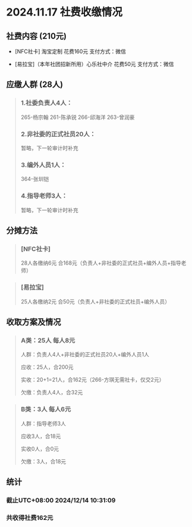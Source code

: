 # 2024.11.17 社费收缴情况

## 社费内容 (210元)
- [NFC社卡] 淘宝定制 花费160元 支付方式：微信 

- [易拉宝]（本年社团招新所用）心乐社中介 花费50元 支付方式：微信

## 应缴人群 (28人)
> ### 1.社委负责人4人：
> 265-杨宗翰 261-陈承锐 266-邱海洋 263-曾润豪 
>
> ### 2.非社委的正式社员20人：
> 暂略，下一轮审计时补充
>
> ### 3.编外人员1人：
> 364-张圳铠
>
> ### 4.指导老师3人：
> 暂略，下一轮审计时补充

## 分摊方法
> ### [NFC社卡]
> 28人各缴纳6元 合168元（负责人+非社委的正式社员+编外人员+指导老师）

> ### [易拉宝]
> 25人各缴纳2元 合50元（负责人+非社委的正式社员+编外人员）

## 收取方案及情况
> ### A类：25人 每人8元
>
> 人群：负责人4人+非社委的正式社员20人+编外人员1人
>
> 应收：25人，合200元
>
> 实收：20+1=21人，合162元（266-方琪无需社卡，仅交2元）
>
> 欠缴：负责人4人，合32元
>

> ### B类：3人 每人6元
> 人群：指导老师3人
> 
> 应收3人，合18元
> 
> 实收0人，合0元
> 
> 欠缴：3人，合18元

## 统计
### 截止UTC+08:00 2024/12/14 10:31:09 

### 共收得社费162元
